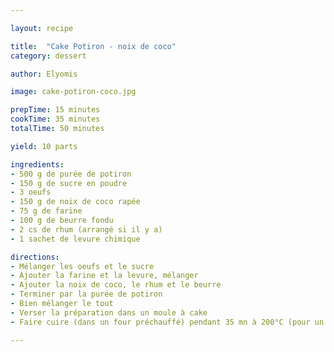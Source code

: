 ```yaml
---

layout: recipe

title:  "Cake Potiron - noix de coco"
category: dessert

author: Elyomis

image: cake-potiron-coco.jpg

prepTime: 15 minutes
cookTime: 35 minutes
totalTime: 50 minutes

yield: 10 parts

ingredients:
- 500 g de purée de potiron
- 150 g de sucre en poudre
- 3 oeufs
- 150 g de noix de coco rapée
- 75 g de farine
- 100 g de beurre fondu
- 2 cs de rhum (arrangé si il y a)
- 1 sachet de levure chimique

directions:
- Mélanger les oeufs et le sucre
- Ajouter la farine et la levure, mélanger
- Ajouter la noix de coco, le rhum et le beurre
- Terminer par la purée de potiron
- Bien mélanger le tout
- Verser la préparation dans un moule à cake
- Faire cuire (dans un four préchauffé) pendant 35 mn à 200°C (pour un four à chaleur tournante)

---
```

